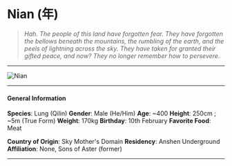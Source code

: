 # Nian (年)

>*Hah. The people of this land have forgotten fear. They have forgotten the bellows beneath the mountains, the rumbling of the earth, and the peels of lightning across the sky. They have taken for granted their gifted peace, and now? They no longer remember how to persevere.*

___
![](https://i.imgur.com/84yeWd6.png "Nian")
___

#### General Information

**Species**: Lung (Qilin)
**Gender**: Male (He/Him)
**Age**: ~400
**Height**: 250cm ; ~5m (True Form)
**Weight**: 170kg
**Birthday**: 10th February
**Favorite Food**: Meat

**Country of Origin**: Sky Mother's Domain
**Residency**: Anshen Underground
**Affiliation**: None, Sons of Aster (former)

___